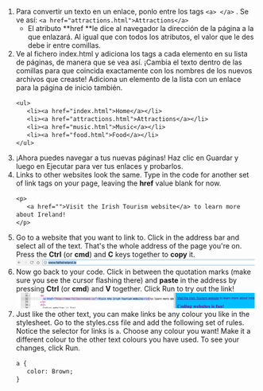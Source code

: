1. Para convertir un texto en un enlace, ponlo entre los tags `<a> </a>` . Se ve así: `<a href="attractions.html">Attractions</a>`
   * El atributo **href **le dice al navegador la dirección de la página a la que enlazará. Al igual que con todos los atributos, el valor que le des debe ir entre comillas.
2. Ve al fichero index.html y adiciona los tags a cada elemento en su lista de páginas, de manera que se vea así.  ¡Cambia el texto dentro de las comillas para que coincida exactamente con los nombres de los nuevos archivos que creaste! Adiciona un elemento de la lista con un enlace para la página de inicio también.
   ```
   <ul>
      <li><a href="index.html">Home</a></li>
      <li><a href="attractions.html">Attractions</a></li>
      <li><a href="music.html">Music</a></li>
      <li><a href="food.html">Food</a></li>
   </ul>
   ```
3. ¡Ahora puedes navegar a tus nuevas páginas! Haz clic en Guardar y luego en Ejecutar para ver tus enlaces y probarlos.
4. Links to other websites look the same. Type in the code for another set of link tags on your page, leaving the **href** value blank for now. 
   ```
   <p>
      <a href="">Visit the Irish Tourism website</a> to learn more about Ireland!
   </p>
   ```
5. Go to a website that you want to link to. Click in the address bar and select all of the text. That's the whole address of the page you're on. Press the **Ctrl** \(or **cmd**\) and **C** keys together to **copy** it. ![](assets/AddressBarURL.png)
6. Now go back to your code. Click in between the quotation marks \(make sure you see the cursor flashing there\) and **paste** in the address by pressing **Ctrl** \(or **cmd**\) and **V** together. Click Run to try out the link! ![](assets/LinkTagWithURL.png)
7. Just like the other text, you can make links be any colour you like in the stylesheet. Go to the styles.css file and add the following set of rules. Notice the selector for links is `a`. Choose any colour you want! Make it a different colour to the other text colours you have used. To see your changes, click Run.
   ```
   a {
      color: Brown;
   }
   ```



